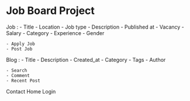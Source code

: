 # Job Board Project

Job :
    - Title
    - Location
    - Job type
    - Description
    - Published at
    - Vacancy
    - Salary
    - Category
    - Experience
    - Gender

    - Apply Job
    - Post Job

Blog :
    - Title
    - Description
    - Created_at
    - Category
    - Tags
    - Author

    - Search
    - Comment
    - Recent Post

Contact
Home
Login
